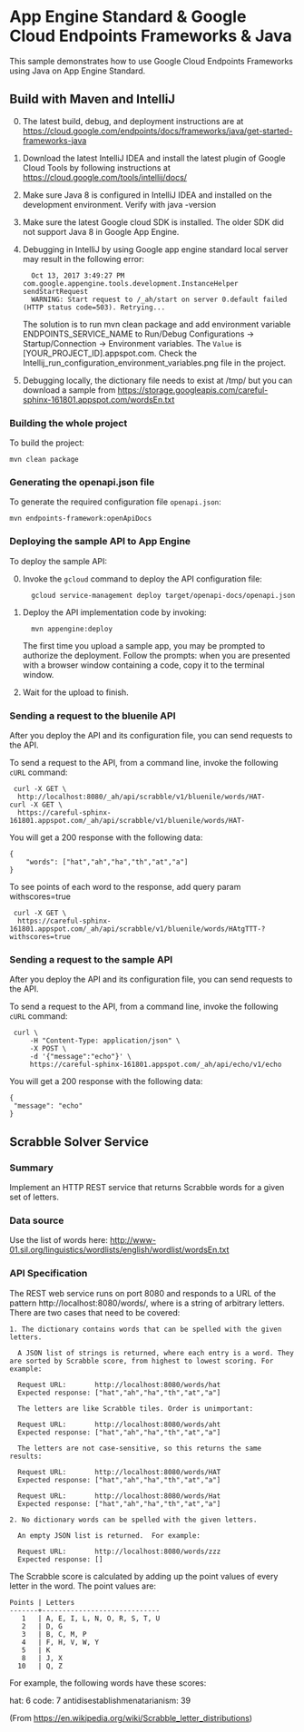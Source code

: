 # App Engine Standard & Google Cloud Endpoints Frameworks & Java

This sample demonstrates how to use Google Cloud Endpoints Frameworks using
Java on App Engine Standard.

## Build with Maven and IntelliJ
0. The latest build, debug, and deployment instructions are at https://cloud.google.com/endpoints/docs/frameworks/java/get-started-frameworks-java
0. Download the latest IntelliJ IDEA and install the latest plugin of Google Cloud Tools by following instructions at https://cloud.google.com/tools/intellij/docs/
0. Make sure Java 8 is configured in IntelliJ IDEA and installed on the development environment. Verify with java -version
0. Make sure the latest Google cloud SDK is installed. The older SDK did not support Java 8 in Google App Engine.
0. Debugging in IntelliJ by using Google app engine standard local server may result in the following error:
    
         Oct 13, 2017 3:49:27 PM com.google.appengine.tools.development.InstanceHelper sendStartRequest    
         WARNING: Start request to /_ah/start on server 0.default failed (HTTP status code=503). Retrying...

    The solution is to run mvn clean package and add environment variable ENDPOINTS_SERVICE_NAME to Run/Debug Configurations -> Startup/Connection ->
 Environment variables. The `Value` is [YOUR_PROJECT_ID].appspot.com. Check the Intellij_run_configuration_environment_variables.png file in the project.
 
0. Debugging locally, the dictionary file needs to exist at /tmp/ but you can download a sample from
    https://storage.googleapis.com/careful-sphinx-161801.appspot.com/wordsEn.txt

### Building the whole project

To build the project:

    mvn clean package

### Generating the openapi.json file

To generate the required configuration file `openapi.json`:

    mvn endpoints-framework:openApiDocs

### Deploying the sample API to App Engine

To deploy the sample API:

0. Invoke the `gcloud` command to deploy the API configuration file:

         gcloud service-management deploy target/openapi-docs/openapi.json

0. Deploy the API implementation code by invoking:

         mvn appengine:deploy

    The first time you upload a sample app, you may be prompted to authorize the
    deployment. Follow the prompts: when you are presented with a browser window
    containing a code, copy it to the terminal window.

0. Wait for the upload to finish.

### Sending a request to the bluenile API

After you deploy the API and its configuration file, you can send requests
to the API.

To send a request to the API, from a command line, invoke the following `cURL`
command:

     curl -X GET \
      http://localhost:8080/_ah/api/scrabble/v1/bluenile/words/HAT-
    curl -X GET \
      https://careful-sphinx-161801.appspot.com/_ah/api/scrabble/v1/bluenile/words/HAT-

You will get a 200 response with the following data:

    {
        "words": ["hat","ah","ha","th","at","a"]
    }
    
To see points of each word to the response, add query param withscores=true
     
     curl -X GET \
      https://careful-sphinx-161801.appspot.com/_ah/api/scrabble/v1/bluenile/words/HAtgTTT-?withscores=true

### Sending a request to the sample API

After you deploy the API and its configuration file, you can send requests
to the API.

To send a request to the API, from a command line, invoke the following `cURL`
command:

     curl \
         -H "Content-Type: application/json" \
         -X POST \
         -d '{"message":"echo"}' \
         https://careful-sphinx-161801.appspot.com/_ah/api/echo/v1/echo

You will get a 200 response with the following data:

    {
     "message": "echo"
    }


## Scrabble Solver Service

### Summary

Implement an HTTP REST service that returns Scrabble words for a given set of letters.

### Data source

Use the list of words here: http://www-01.sil.org/linguistics/wordlists/english/wordlist/wordsEn.txt

### API Specification

The REST web service runs on port 8080 and responds to a URL of the pattern http://localhost:8080/words/<letters>, where <letters> is a string of arbitrary
letters. There are two cases that need to be covered:

    1. The dictionary contains words that can be spelled with the given letters.

      A JSON list of strings is returned, where each entry is a word. They are sorted by Scrabble score, from highest to lowest scoring. For example:

      Request URL:       http://localhost:8080/words/hat
      Expected response: ["hat","ah","ha","th","at","a"]

      The letters are like Scrabble tiles. Order is unimportant:

      Request URL:       http://localhost:8080/words/aht
      Expected response: ["hat","ah","ha","th","at","a"]

      The letters are not case-sensitive, so this returns the same results:

      Request URL:       http://localhost:8080/words/HAT
      Expected response: ["hat","ah","ha","th","at","a"]

      Request URL:       http://localhost:8080/words/Hat
      Expected response: ["hat","ah","ha","th","at","a"]

    2. No dictionary words can be spelled with the given letters.

      An empty JSON list is returned.  For example:

      Request URL:       http://localhost:8080/words/zzz
      Expected response: []

The Scrabble score is calculated by adding up the point values of every letter in the word.
The point values are:

    Points | Letters
    -------+-----------------------------
       1   | A, E, I, L, N, O, R, S, T, U
       2   | D, G
       3   | B, C, M, P
       4   | F, H, V, W, Y
       5   | K
       8   | J, X
      10   | Q, Z

For example, the following words have these scores:

hat:  6
code: 7
antidisestablishmenatarianism: 39

(From https://en.wikipedia.org/wiki/Scrabble_letter_distributions)